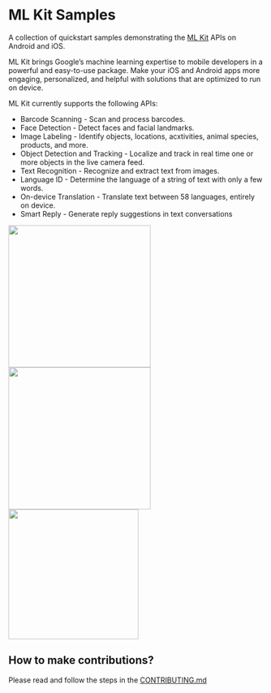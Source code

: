 # ML Kit Samples

A collection of quickstart samples demonstrating the [ML Kit](https://developers.google.com/ml-kit) APIs on Android and iOS.  

ML Kit brings Google’s machine learning expertise to mobile developers in a powerful and easy-to-use package. Make your iOS and Android apps more engaging, personalized, and helpful with solutions that are optimized to run on device.

ML Kit currently supports the following APIs:
- Barcode Scanning - Scan and process barcodes.
- Face Detection - Detect faces and facial landmarks.
- Image Labeling - Identify objects, locations, acxtivities, animal species, products, and more.
- Object Detection and Tracking - Localize and track in real time one or more objects in the live camera feed.
- Text Recognition - Recognize and extract text from images.
- Language ID - Determine the language of a string of text with only a few words.
- On-device Translation - Translate text between 58 languages, entirely on device.
- Smart Reply - Generate reply suggestions in text conversations

<img src="android/material-showcase/screenshots/live_odt.gif" width="280"/> <img src="android/material-showcase/screenshots/live_barcode.gif" width="280"/> <img src="ios/showcase/translate-showcase/translate.gif" width="256"/> 


## How to make contributions?
Please read and follow the steps in the [CONTRIBUTING.md](CONTRIBUTING.md)
